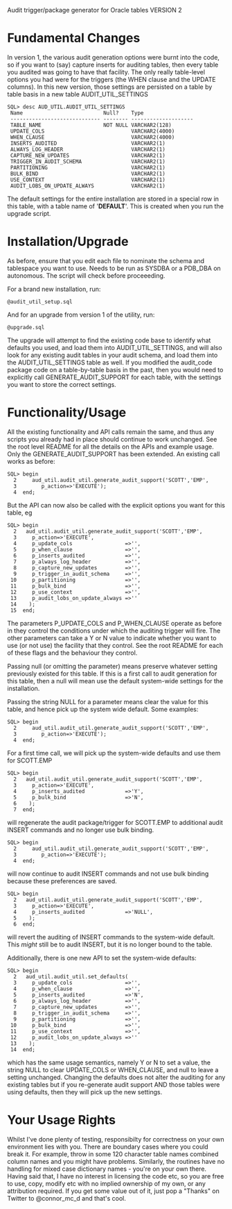 Audit trigger/package generator for Oracle tables VERSION 2

Fundamental Changes
===================
In version 1, the various audit generation options were burnt into the code, so if you want to (say) capture inserts for auditing tables, then every table you audited was going to have that facility. The only really table-level options you had were for the triggers (the WHEN clause and the UPDATE columns). In this new version, those settings are persisted on a table by table basis in a new table AUDIT_UTIL_SETTINGS

    SQL> desc AUD_UTIL.AUDIT_UTIL_SETTINGS
     Name                          Null?    Type
     ----------------------------- -------- --------------------
     TABLE_NAME                    NOT NULL VARCHAR2(128)
     UPDATE_COLS                            VARCHAR2(4000)
     WHEN_CLAUSE                            VARCHAR2(4000)
     INSERTS_AUDITED                        VARCHAR2(1)
     ALWAYS_LOG_HEADER                      VARCHAR2(1)
     CAPTURE_NEW_UPDATES                    VARCHAR2(1)
     TRIGGER_IN_AUDIT_SCHEMA                VARCHAR2(1)
     PARTITIONING                           VARCHAR2(1)
     BULK_BIND                              VARCHAR2(1)
     USE_CONTEXT                            VARCHAR2(1)
     AUDIT_LOBS_ON_UPDATE_ALWAYS            VARCHAR2(1)

The default settings for the entire installation are stored in a special row in this table, with a table name of '**DEFAULT**'. This is created when you run the upgrade script.

Installation/Upgrade
====================
As before, ensure that you edit each file to nominate the schema and tablespace you want to use. Needs to be run as SYSDBA or a PDB_DBA on autonomous. The script will check before proceeeding.

For a brand new installation, run:

    @audit_util_setup.sql

And for an upgrade from version 1 of the utility, run:

    @upgrade.sql
    
The upgrade will attempt to find the existing code base to identify what defaults you used, and load them into AUDIT_UTIL_SETTINGS, and will also look for any existing audit tables in your audit schema, and load them into the AUDIT_UTIL_SETTINGS table as well. If you modified the audit_code package code on a table-by-table basis in the past, then you would need to explicitly call GENERATE_AUDIT_SUPPORT for each table, with the settings you want to store the correct settings.

Functionality/Usage
===================
All the existing functionality and API calls remain the same, and thus any scripts you already had in place should continue to work unchanged. See the root level README for all the details on the APIs and example usage.  Only the GENERATE_AUDIT_SUPPORT has been extended. An existing call works as before:

    SQL> begin
      2     aud_util.audit_util.generate_audit_support('SCOTT','EMP',
      3        p_action=>'EXECUTE');
      4  end;

But the API can now also be called with the explicit options you want for this table, eg

    SQL> begin
      2   aud_util.audit_util.generate_audit_support('SCOTT','EMP',
      3     p_action=>'EXECUTE',
      4     p_update_cols                 =>'',
      5     p_when_clause                 =>'',
      6     p_inserts_audited             =>'',
      7     p_always_log_header           =>'',
      8     p_capture_new_updates         =>'',
      9     p_trigger_in_audit_schema     =>'',
     10     p_partitioning                =>'',
     11     p_bulk_bind                   =>'',
     12     p_use_context                 =>'',
     13     p_audit_lobs_on_update_always =>''
     14    );
     15  end;

The parameters P_UPDATE_COLS and P_WHEN_CLAUSE operate as before in they control the conditions under which the auditing trigger will fire. The other parameters can take a Y or N value to indicate whether you want to use (or not use) the facility that they control.  See the root README for each of these flags and the behaviour they control.

Passing null (or omitting the parameter) means preserve whatever setting previously existed for this table. If this is a first call to audit generation for this table, then a null will mean use the default system-wide settings for the installation.

Passing the string NULL for a parameter means clear the value for this table, and hence pick up the system wide default. Some examples:

    SQL> begin
      2     aud_util.audit_util.generate_audit_support('SCOTT','EMP',
      3        p_action=>'EXECUTE');
      4  end;
      
For a first time call, we will pick up the system-wide defaults and use them for SCOTT.EMP

    SQL> begin
      2   aud_util.audit_util.generate_audit_support('SCOTT','EMP',
      3     p_action=>'EXECUTE',
      4     p_inserts_audited             =>'Y',
      5     p_bulk_bind                   =>'N',
      6    );
      7  end;

will regenerate the audit package/trigger for SCOTT.EMP to additional audit INSERT commands and no longer use bulk binding.

    SQL> begin
      2     aud_util.audit_util.generate_audit_support('SCOTT','EMP',
      3        p_action=>'EXECUTE');
      4  end;

will now continue to audit INSERT commands and not use bulk binding because these preferences are saved.

    SQL> begin
      2   aud_util.audit_util.generate_audit_support('SCOTT','EMP',
      3     p_action=>'EXECUTE',
      4     p_inserts_audited             =>'NULL',
      5    );
      6  end;

will revert the auditing of INSERT commands to the system-wide default. This *might* still be to audit INSERT, but it is no longer bound to the table.


Additionally, there is one new API to set the system-wide defaults:

    SQL> begin
      2   aud_util.audit_util.set_defaults(
      3     p_update_cols                 =>'',
      4     p_when_clause                 =>'',
      5     p_inserts_audited             =>'N',
      6     p_always_log_header           =>'',
      7     p_capture_new_updates         =>'',
      8     p_trigger_in_audit_schema     =>'',
      9     p_partitioning                =>'',
     10     p_bulk_bind                   =>'',
     11     p_use_context                 =>'',
     12     p_audit_lobs_on_update_always =>''
     13    );
     14  end;

which has the same usage semantics, namely Y or N to set a value, the string NULL to clear UPDATE_COLS or WHEN_CLAUSE, and null to leave a setting unchanged. Changing the defaults does not alter the auditing for any existing tables but if you re-generate audit support AND those tables were using defaults, then they will pick up the new settings.


Your Usage Rights
=================
Whilst I've done plenty of testing, responsibilty for correctness on your own environment lies with you. There are boundary cases where you could break it. For example, throw in some 120 character table names combined column names and you might have problems. Similarly, the routines have no handling for mixed case dictionary names - you're on your own there. Having said that, I have no interest in licensing the code etc, so you are free to use, copy, modify etc with no implied ownership of my own, or any attribution required. If you get some value out of it, just pop a "Thanks" on Twitter to @connor_mc_d and that's cool.
